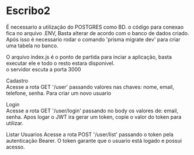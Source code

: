 # Escribo2
É necessario a utilização do POSTGRES como BD. o código para conexao fica no arquivo .ENV, Basta alterar de acordo com o banco de dados criado.</br>
Após isso é necessario rodar o comando 'prisma migrate dev' para criar uma tabela no banco. </br> 

O arquivo index.js é o ponto de partida para inciar a aplicação, basta executar ele e todo o resto estara disponivel. </br> 
o servidor escuta a porta 3000 </br>

Cadastro </br>
Acesse a rota GET '/user' passando valores nas chaves:  nome, email, telefone, senha. Para criar um novo usuario </br>

Login </br>
Acesse a rota GET '/user/login' passando no body  os valores de:  email, senha. Apos logar o JWT ira gerar um token, copie o valor do token para utilizar. </br>

Listar Usuarios 
Acesse a rota POST '/user/list' passando o token pela autenticação Bearer. O token garante que o usuario está logado e possui acesso. 
